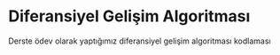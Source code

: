 # Diferansiyel Gelişim Algoritması

Derste ödev olarak yaptığımız diferansiyel gelişim algoritması kodlaması
